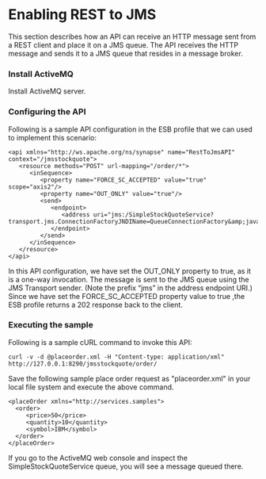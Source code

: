 # Enabling REST to JMS
    
This section describes how an API can receive an HTTP message sent from a REST client and place it on a JMS queue. The API receives the HTTP message and sends it to a JMS queue that resides in a message broker.
    
### Install ActiveMQ
    
Install ActiveMQ server.
    
### Configuring the API
    
Following is a sample API configuration in the ESB profile that we can used to implement this scenario:
    
```
<api xmlns="http://ws.apache.org/ns/synapse" name="RestToJmsAPI" context="/jmsstockquote">
   <resource methods="POST" url-mapping="/order/*">
      <inSequence>
         <property name="FORCE_SC_ACCEPTED" value="true" scope="axis2"/>
         <property name="OUT_ONLY" value="true"/>
         <send>
            <endpoint>
               <address uri="jms:/SimpleStockQuoteService?transport.jms.ConnectionFactoryJNDIName=QueueConnectionFactory&amp;java.naming.factory.initial=org.wso2.andes.jndi.PropertiesFileInitialContextFactory&amp;java.naming.provider.url=conf/jndi.properties&amp;transport.jms.DestinationType=queue"/>
            </endpoint>
         </send>
      </inSequence>
   </resource>
</api>
```
    
In this API configuration, we have set the OUT_ONLY property to true, as it is a one-way invocation. The message is sent to the JMS queue using the JMS Transport sender. (Note the prefix “jms” in the address endpoint URI.) Since we have set the FORCE_SC_ACCEPTED property value to true ,the ESB profile returns a 202 response back to the client.
    
### Executing the sample
    
Following is a sample cURL command to invoke this API:
    
` curl -v -d @placeorder.xml -H "Content-type: application/xml" http://127.0.0.1:8290/jmsstockquote/order/        `
    
Save the following sample place order request as "placeorder.xml" in your local file system and execute the above command.
    
```
<placeOrder xmlns="http://services.samples">
  <order>
     <price>50</price>
     <quantity>10</quantity>
     <symbol>IBM</symbol>
  </order>
</placeOrder>
```
    
If you go to the ActiveMQ web console and inspect the SimpleStockQuoteService queue, you will see a message queued there.